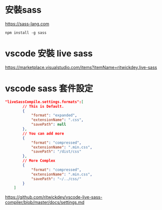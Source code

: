 # 安裝sass
https://sass-lang.com

`npm install -g sass`


# vscode 安裝 live sass
https://marketplace.visualstudio.com/items?itemName=ritwickdey.live-sass

# vscode sass 套件設定

```json
"liveSassCompile.settings.formats":[
        // This is Default.
        {
            "format": "expanded",
            "extensionName": ".css",
            "savePath": null
        },
        // You can add more
        {
            "format": "compressed",
            "extensionName": ".min.css",
            "savePath": "/dist/css"
        },
        // More Complex
        {
            "format": "compressed",
            "extensionName": ".min.css",
            "savePath": "~/../css/"
        }
    ]
```

https://github.com/ritwickdey/vscode-live-sass-compiler/blob/master/docs/settings.md
